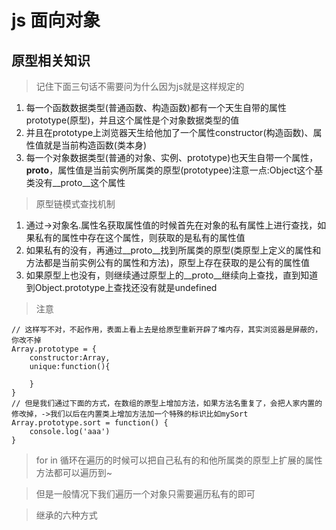 # js 面向对象

## 原型相关知识

> 记住下面三句话不需要问为什么因为js就是这样规定的

1.  每一个函数数据类型(普通函数、构造函数)都有一个天生自带的属性prototype(原型)，并且这个属性是个对象数据类型的值
2.  并且在prototype上浏览器天生给他加了一个属性constructor(构造函数)、属性值就是当前构造函数(类本身)
3.  每一个对象数据类型(普通的对象、实例、prototype)也天生自带一个属性，__proto__，属性值是当前实例所属类的原型(prototypee)注意一点:Object这个基类没有__proto__这个属性

> 原型链模式查找机制

1. 通过->对象名.属性名获取属性值的时候首先在对象的私有属性上进行查找，如果私有的属性中存在这个属性，则获取的是私有的属性值
2. 如果私有的没有，再通过__proto__找到所属类的原型(类原型上定义的属性和方法都是当前实例公有的属性和方法)，原型上存在获取的是公有的属性值
3. 如果原型上也没有，则继续通过原型上的__proto__继续向上查找，直到知道到Object.prototype上查找还没有就是undefined

> 注意

```
// 这样写不对，不起作用，表面上看上去是给原型重新开辟了堆内存，其实浏览器是屏蔽的，你改不掉
Array.prototype = {
    constructor:Array,
    unique:function(){
        
    }
}
// 但是我们通过下面的方式，在数组的原型上增加方法，如果方法名重复了，会把人家内置的修改掉，->我们以后在内置类上增加方法加一个特殊的标识比如mySort
Array.prototype.sort = function() {
    console.log('aaa')
}
```

> for in 循环在遍历的时候可以把自己私有的和他所属类的原型上扩展的属性方法都可以遍历到~

> 但是一般情况下我们遍历一个对象只需要遍历私有的即可

> 继承的六种方式